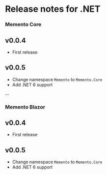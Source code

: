 # Release notes for .NET

### Memento Core

## v0.0.4

* First release


## v0.0.5

* Change namespace ```Memento``` to ```Memento.Core```
* Add .NET 6 support

--

### Memento Blazor

## v0.0.4

* First release

## v0.0.5

* Change namespace ```Memento``` to ```Memento.Core```
* Add .NET 6 support
